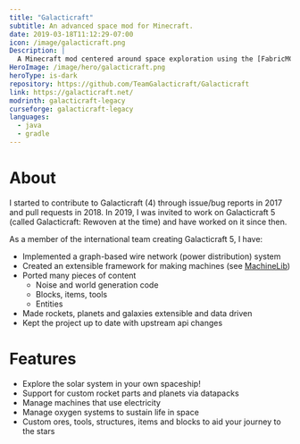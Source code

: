 ```yaml
---
title: "Galacticraft"
subtitle: An advanced space mod for Minecraft.
date: 2019-03-18T11:12:29-07:00
icon: /image/galacticraft.png
Description: |
  A Minecraft mod centered around space exploration using the [FabricMC](https://fabricmc.net/) modding framework.
HeroImage: /image/hero/galacticraft.png
heroType: is-dark
repository: https://github.com/TeamGalacticraft/Galacticraft
link: https://galacticraft.net/
modrinth: galacticraft-legacy
curseforge: galacticraft-legacy
languages:
  - java
  - gradle
---
```


# About

I started to contribute to Galacticraft (4) through issue/bug reports in 2017 and pull requests in 2018.
In 2019, I was invited to work on Galacticraft 5 (called Galacticraft: Rewoven at the time) and have worked on it since then.

As a member of the international team creating Galacticraft 5, I have:

* Implemented a graph-based wire network (power distribution) system
* Created an extensible framework for making machines (see [MachineLib](/projects/MachineLib))
* Ported many pieces of content
  * Noise and world generation code
  * Blocks, items, tools
  * Entities
* Made rockets, planets and galaxies extensible and data driven
* Kept the project up to date with upstream api changes

# Features

* Explore the solar system in your own spaceship!
* Support for custom rocket parts and planets via datapacks
* Manage machines that use electricity
* Manage oxygen systems to sustain life in space
* Custom ores, tools, structures, items and blocks to aid your journey to the stars
